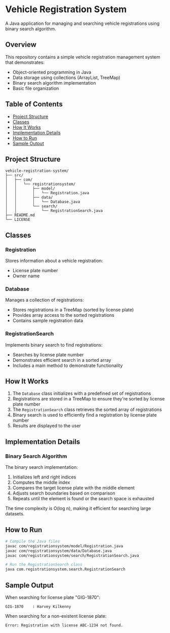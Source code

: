 # Vehicle Registration System

A Java application for managing and searching vehicle registrations using binary search algorithm.

## Overview

This repository contains a simple vehicle registration management system that demonstrates:
- Object-oriented programming in Java
- Data storage using collections (ArrayList, TreeMap)
- Binary search algorithm implementation
- Basic file organization

## Table of Contents
- [Project Structure](#project-structure)
- [Classes](#classes)
- [How It Works](#how-it-works)
- [Implementation Details](#implementation-details)
- [How to Run](#how-to-run)
- [Sample Output](#sample-output)

## Project Structure

```
vehicle-registration-system/
├── src/
│   ├── com/
│   │   └── registrationsystem/
│   │       ├── model/
│   │       │   └── Registration.java
│   │       ├── data/
│   │       │   └── Database.java
│   │       └── search/
│   │           └── RegistrationSearch.java
├── README.md
└── LICENSE
```

## Classes

### Registration

Stores information about a vehicle registration:
- License plate number
- Owner name

### Database

Manages a collection of registrations:
- Stores registrations in a TreeMap (sorted by license plate)
- Provides array access to the sorted registrations
- Contains sample registration data

### RegistrationSearch

Implements binary search to find registrations:
- Searches by license plate number
- Demonstrates efficient search in a sorted array
- Includes a main method to demonstrate functionality

## How It Works

1. The `Database` class initializes with a predefined set of registrations
2. Registrations are stored in a TreeMap to ensure they're sorted by license plate number
3. The `RegistrationSearch` class retrieves the sorted array of registrations
4. Binary search is used to efficiently find a registration by license plate number
5. Results are displayed to the user

## Implementation Details

### Binary Search Algorithm

The binary search implementation:
1. Initializes left and right indices
2. Computes the middle index
3. Compares the target license plate with the middle element
4. Adjusts search boundaries based on comparison
5. Repeats until the element is found or the search space is exhausted

The time complexity is O(log n), making it efficient for searching large datasets.

## How to Run

```bash
# Compile the Java files
javac com/registrationsystem/model/Registration.java
javac com/registrationsystem/data/Database.java
javac com/registrationsystem/search/RegistrationSearch.java

# Run the RegistrationSearch class
java com.registrationsystem.search.RegistrationSearch
```

## Sample Output

When searching for license plate "GIG-1870":
```
GIG-1870	: Harvey Kilkenny
```

When searching for a non-existent license plate:
```
Error: Registration with license ABC-1234 not found.
```